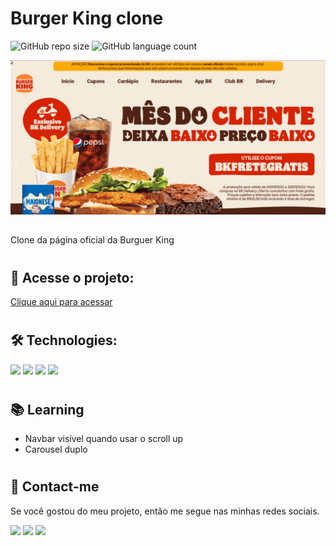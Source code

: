 # Burger King clone 

![GitHub repo size](https://img.shields.io/github/repo-size/anafts/Burger-King-clone?style=for-the-badge)
![GitHub language count](https://img.shields.io/github/languages/count/anafts/Burger-King-clone?style=for-the-badge)

![preview](./.github/preview.png)

## 
 Clone da página oficial da Burguer King
 
 #

## 🚀 Acesse o projeto:
[Clique aqui para acessar](https://anafts.github.io/Burger-King-clone)

#


## 🛠️ Technologies: 

<img src="https://img.shields.io/badge/HTML5-E34F26?style=for-the-badge&logo=html5&logoColor=white">
<img src="https://img.shields.io/badge/CSS3-1572B6?style=for-the-badge&logo=css3&logoColor=white">
<img src="https://img.shields.io/badge/JavaScript-F7DF1E?style=for-the-badge&logo=javascript&logoColor=black">
<img src="https://img.shields.io/badge/Bootstrap-563D7C?style=for-the-badge&logo=bootstrap&logoColor=white">


# 

## 📚 Learning
 - Navbar visível quando usar o scroll up
 - Carousel duplo

#

## 💌 Contact-me
Se você gostou do meu projeto, então me segue nas minhas redes sociais. 

<a href="https://www.linkedin.com/in/ana-freitas-794b3523b/" target="_blank"><img src="https://img.shields.io/badge/-LinkedIn-%230077B5?style=for-the-badge&logo=linkedin&logoColor=white" target="_blank"></a>
  <a href="https://www.instagram.com/_beafts/" target="_blank"><img src="https://img.shields.io/badge/-Instagram-%23E4405F?style=for-the-badge&logo=instagram&logoColor=white" target="_blank"></a>
   <a href="https://www.behance.net/anafts" target="_blank"><img src="https://img.shields.io/badge/-Behance-blue?style=for-the-badge&logo=behance&logoColor=white" target="_blank"></a>

